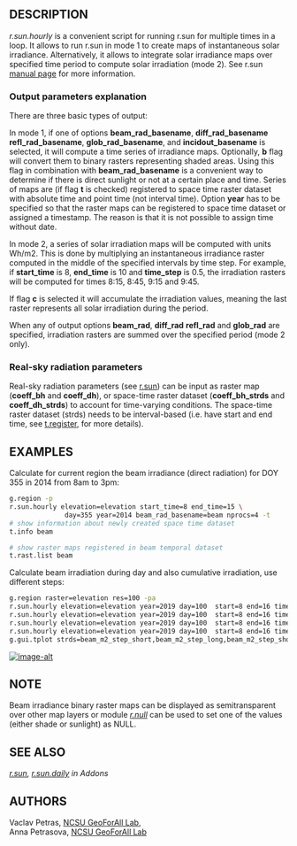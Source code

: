 ## DESCRIPTION

*r.sun.hourly* is a convenient script for running r.sun for multiple
times in a loop. It allows to run r.sun in mode 1 to create maps of
instantaneous solar irradiance. Alternatively, it allows to integrate
solar irradiance maps over specified time period to compute solar
irradiation (mode 2). See r.sun [manual
page](https://grass.osgeo.org/grass-stable/manuals/r.sun.html) for more
information.

### Output parameters explanation

There are three basic types of output:

In mode 1, if one of options **beam\_rad\_basename**,
**diff\_rad\_basename** **refl\_rad\_basename**,
**glob\_rad\_basename**, and **incidout\_basename** is selected, it will
compute a time series of irradiance maps. Optionally, **b** flag will
convert them to binary rasters representing shaded areas. Using this
flag in combination with **beam\_rad\_basename** is a convenient way to
determine if there is direct sunlight or not at a certain place and
time. Series of maps are (if flag **t** is checked) registered to space
time raster dataset with absolute time and point time (not interval
time). Option **year** has to be specified so that the raster maps can
be registered to space time dataset or assigned a timestamp. The reason
is that it is not possible to assign time without date.

In mode 2, a series of solar irradiation maps will be computed with
units Wh/m2. This is done by multiplying an instantaneous irradiance
raster computed in the middle of the specified intervals by time step.
For example, if **start\_time** is 8, **end\_time** is 10 and
**time\_step** is 0.5, the irradiation rasters will be computed for
times 8:15, 8:45, 9:15 and 9:45.

If flag **c** is selected it will accumulate the irradiation values,
meaning the last raster represents all solar irradiation during the
period.

When any of output options **beam\_rad**, **diff\_rad** **refl\_rad**
and **glob\_rad** are specified, irradiation rasters are summed over the
specified period (mode 2 only).

### Real-sky radiation parameters

Real-sky radiation parameters (see
[r.sun](https://grass.osgeo.org/grass-stable/manuals/r.sun.html)) can be
input as raster map (**coeff\_bh** and **coeff\_dh**), or space-time
raster dataset (**coeff\_bh\_strds** and **coeff\_dh\_strds**) to
account for time-varying conditions. The space-time raster dataset
(strds) needs to be interval-based (i.e. have start and end time, see
[t.register](https://grass.osgeo.org/grass-stable/manuals/t.register.html),
for more details).

## EXAMPLES

Calculate for current region the beam irradiance (direct radiation) for
DOY 355 in 2014 from 8am to 3pm:

```sh
g.region -p
r.sun.hourly elevation=elevation start_time=8 end_time=15 \
              day=355 year=2014 beam_rad_basename=beam nprocs=4 -t
# show information about newly created space time dataset
t.info beam

# show raster maps registered in beam temporal dataset
t.rast.list beam
```

Calculate beam irradiation during day and also cumulative irradiation,
use different steps:

```sh
g.region raster=elevation res=100 -pa
r.sun.hourly elevation=elevation year=2019 day=100  start=8 end=16 time_step=0.333 beam_rad_basename=beam_m2_step_short mode=mode2 nprocs=4 -t
r.sun.hourly elevation=elevation year=2019 day=100  start=8 end=16 time_step=0.333 beam_rad_basename=beam_m2_step_short_cum mode=mode2 nprocs=4 -tc
r.sun.hourly elevation=elevation year=2019 day=100  start=8 end=16 time_step=1 beam_rad_basename=beam_m2_step_long mode=mode2 nprocs=4 -t
r.sun.hourly elevation=elevation year=2019 day=100  start=8 end=16 time_step=1 beam_rad_basename=beam_m2_step_long_cum mode=mode2 nprocs=4 -tc
g.gui.tplot strds=beam_m2_step_short,beam_m2_step_long,beam_m2_step_short_cum,beam_m2_step_long_cum coordinates=636919,220431
```

[![image-alt](r_sun_hourly.png)](r_sun_hourly.png)

## NOTE

Beam irradiance binary raster maps can be displayed as semitransparent
over other map layers or module
[*r.null*](https://grass.osgeo.org/grass-stable/manuals/r.null.html) can
be used to set one of the values (either shade or sunlight) as NULL.

## SEE ALSO

*[r.sun](https://grass.osgeo.org/grass-stable/manuals/r.sun.html),
[r.sun.daily](r.sun.daily.md) in Addons*

## AUTHORS

Vaclav Petras, [NCSU GeoForAll
Lab](https://geospatial.ncsu.edu/geoforall/),  
Anna Petrasova, [NCSU GeoForAll
Lab](https://geospatial.ncsu.edu/geoforall/)
